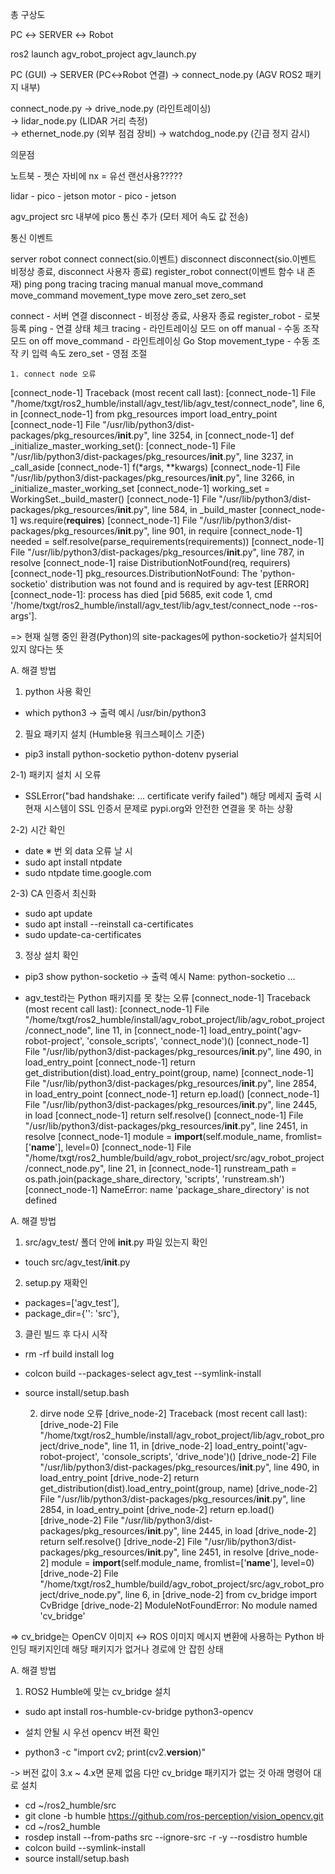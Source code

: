 총 구상도

PC ↔ SERVER ↔ Robot

ros2 launch agv_robot_project agv_launch.py


PC (GUI)  →  SERVER (PC↔Robot 연결)  →  connect_node.py (AGV ROS2 패키지 내부)

connect_node.py  →  drive_node.py (라인트레이싱)  
                 →  lidar_node.py (LIDAR 거리 측정)  
                 →  ethernet_node.py (외부 점검 장비)
                 →  watchdog_node.py (긴급 정지 감시)


의문점

노트북 - 젯슨 자비에 nx = 유선 랜선사용?????

lidar - pico - jetson
motor - pico - jetson

agv_project src 내부에 pico 통신 추가 (모터 제어 속도 값 전송)



통신 이벤트

server              robot
connect             connect(sio.이벤트)
disconnect          disconnect(sio.이벤트 비정상 종료, disconnect 사용자 종료)
register_robot      connect(이벤트 함수 내 존재)
ping                pong
tracing             tracing
manual              manual
move_command        move_command
movement_type       move
zero_set            zero_set

connect - 서버 연결
disconnect - 비정상 종료, 사용자 종료
register_robot - 로봇 등록
ping - 연결 상태 체크
tracing - 라인트레이싱 모드 on off
manual - 수동 조작 모드 on off
move_command - 라인트레이싱 Go Stop
movement_type - 수동 조작 키 입력 속도
zero_set - 영점 조절

    1. connect node 오류
[connect_node-1] Traceback (most recent call last):
[connect_node-1]   File "/home/txgt/ros2_humble/install/agv_test/lib/agv_test/connect_node", line 6, in <module>
[connect_node-1]     from pkg_resources import load_entry_point
[connect_node-1]   File "/usr/lib/python3/dist-packages/pkg_resources/__init__.py", line 3254, in <module>
[connect_node-1]     def _initialize_master_working_set():
[connect_node-1]   File "/usr/lib/python3/dist-packages/pkg_resources/__init__.py", line 3237, in _call_aside
[connect_node-1]     f(*args, **kwargs)
[connect_node-1]   File "/usr/lib/python3/dist-packages/pkg_resources/__init__.py", line 3266, in _initialize_master_working_set
[connect_node-1]     working_set = WorkingSet._build_master()
[connect_node-1]   File "/usr/lib/python3/dist-packages/pkg_resources/__init__.py", line 584, in _build_master
[connect_node-1]     ws.require(__requires__)
[connect_node-1]   File "/usr/lib/python3/dist-packages/pkg_resources/__init__.py", line 901, in require
[connect_node-1]     needed = self.resolve(parse_requirements(requirements))
[connect_node-1]   File "/usr/lib/python3/dist-packages/pkg_resources/__init__.py", line 787, in resolve
[connect_node-1]     raise DistributionNotFound(req, requirers)
[connect_node-1] pkg_resources.DistributionNotFound: The 'python-socketio' distribution was not found and is required by agv-test
[ERROR] [connect_node-1]: process has died [pid 5685, exit code 1, cmd '/home/txgt/ros2_humble/install/agv_test/lib/agv_test/connect_node --ros-args'].

=> 현재 실행 중인 환경(Python)의 site-packages에 python-socketio가 설치되어 있지 않다는 뜻

A. 해결 방법
1) python 사용 확인
- which python3 -> 출력 예시 /usr/bin/python3

2) 필요 패키지 설치 (Humble용 워크스페이스 기준)
- pip3 install python-socketio python-dotenv pyserial

2-1) 패키지 설치 시 오류
- SSLError("bad handshake: ... certificate verify failed") 해당 메세지 출력 시 현재 시스템이 SSL 인증서 문제로 pypi.org와 안전한 연결을 못 하는 상황

2-2) 시간 확인
- date
※ 번 외 data 오류 날 시
- sudo apt install ntpdate
- sudo ntpdate time.google.com

2-3) CA 인증서 최신화
- sudo apt update
- sudo apt install --reinstall ca-certificates
- sudo update-ca-certificates

3) 정상 설치 확인
- pip3 show python-socketio -> 출력 예시 Name: python-socketio ...


+ agv_test라는 Python 패키지를 못 찾는 오류
[connect_node-1] Traceback (most recent call last):
[connect_node-1]   File "/home/txgt/ros2_humble/install/agv_robot_project/lib/agv_robot_project/connect_node", line 11, in <module>
[connect_node-1]     load_entry_point('agv-robot-project', 'console_scripts', 'connect_node')()
[connect_node-1]   File "/usr/lib/python3/dist-packages/pkg_resources/__init__.py", line 490, in load_entry_point
[connect_node-1]     return get_distribution(dist).load_entry_point(group, name)
[connect_node-1]   File "/usr/lib/python3/dist-packages/pkg_resources/__init__.py", line 2854, in load_entry_point
[connect_node-1]     return ep.load()
[connect_node-1]   File "/usr/lib/python3/dist-packages/pkg_resources/__init__.py", line 2445, in load
[connect_node-1]     return self.resolve()
[connect_node-1]   File "/usr/lib/python3/dist-packages/pkg_resources/__init__.py", line 2451, in resolve
[connect_node-1]     module = __import__(self.module_name, fromlist=['__name__'], level=0)
[connect_node-1]   File "/home/txgt/ros2_humble/build/agv_robot_project/src/agv_robot_project/connect_node.py", line 21, in <module>
[connect_node-1]     runstream_path = os.path.join(package_share_directory, 'scripts', 'runstream.sh')
[connect_node-1] NameError: name 'package_share_directory' is not defined

A. 해결 방법
1) src/agv_test/ 폴더 안에 __init__.py 파일 있는지 확인
- touch src/agv_test/__init__.py

2) setup.py 재확인
- packages=['agv_test'],
- package_dir={'': 'src'},

3) 클린 빌드 후 다시 시작
- rm -rf build install log
- colcon build --packages-select agv_test --symlink-install
- source install/setup.bash


    2. dirve node 오류
[drive_node-2] Traceback (most recent call last):
[drive_node-2]   File "/home/txgt/ros2_humble/install/agv_robot_project/lib/agv_robot_project/drive_node", line 11, in <module>
[drive_node-2]     load_entry_point('agv-robot-project', 'console_scripts', 'drive_node')()
[drive_node-2]   File "/usr/lib/python3/dist-packages/pkg_resources/__init__.py", line 490, in load_entry_point
[drive_node-2]     return get_distribution(dist).load_entry_point(group, name)
[drive_node-2]   File "/usr/lib/python3/dist-packages/pkg_resources/__init__.py", line 2854, in load_entry_point
[drive_node-2]     return ep.load()
[drive_node-2]   File "/usr/lib/python3/dist-packages/pkg_resources/__init__.py", line 2445, in load
[drive_node-2]     return self.resolve()
[drive_node-2]   File "/usr/lib/python3/dist-packages/pkg_resources/__init__.py", line 2451, in resolve
[drive_node-2]     module = __import__(self.module_name, fromlist=['__name__'], level=0)
[drive_node-2]   File "/home/txgt/ros2_humble/build/agv_robot_project/src/agv_robot_project/drive_node.py", line 6, in <module>
[drive_node-2]     from cv_bridge import CvBridge
[drive_node-2] ModuleNotFoundError: No module named 'cv_bridge'

=> cv_bridge는 OpenCV 이미지 ↔ ROS 이미지 메시지 변환에 사용하는 Python 바인딩 패키지인데 해당 패키지가 없거나 경로에 안 잡힌 상태

A. 해결 방법
1) ROS2 Humble에 맞는 cv_bridge 설치
- sudo apt install ros-humble-cv-bridge python3-opencv

* 설치 안될 시 우선 opencv 버전 확인 
- python3 -c "import cv2; print(cv2.__version__)"

-> 버전 값이 3.x ~ 4.x면 문제 없음 다만 cv_bridge 패키지가 없는 것 아래 명령어 대로 설치

- cd ~/ros2_humble/src
- git clone -b humble https://github.com/ros-perception/vision_opencv.git
- cd ~/ros2_humble
- rosdep install --from-paths src --ignore-src -r -y --rosdistro humble
- colcon build --symlink-install
- source install/setup.bash


